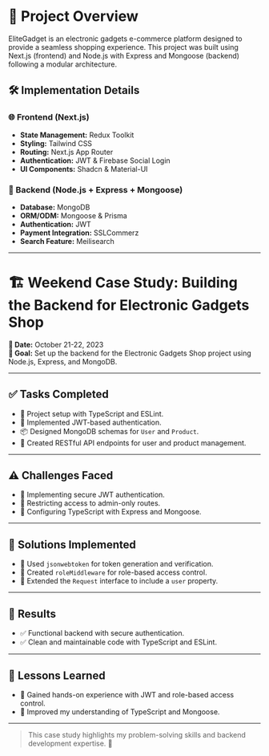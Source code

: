 # 📌 Project Overview
EliteGadget is an electronic gadgets e-commerce platform designed to provide a seamless shopping experience. This project was built using Next.js (frontend) and Node.js with Express and Mongoose (backend) following a modular architecture.

## 🛠 Implementation Details

### 🌐 Frontend (Next.js)
- **State Management:** Redux Toolkit
- **Styling:** Tailwind CSS
- **Routing:** Next.js App Router
- **Authentication:** JWT & Firebase Social Login
- **UI Components:** Shadcn & Material-UI

### 🔧 Backend (Node.js + Express + Mongoose)
- **Database:** MongoDB
- **ORM/ODM:** Mongoose & Prisma
- **Authentication:** JWT
- **Payment Integration:** SSLCommerz
- **Search Feature:** Meilisearch

---
# 🏗️ Weekend Case Study: Building the Backend for Electronic Gadgets Shop

**📅 Date:** October 21-22, 2023  
**🎯 Goal:** Set up the backend for the Electronic Gadgets Shop project using Node.js, Express, and MongoDB.  

---
## ✅ Tasks Completed

- 🚀 Project setup with TypeScript and ESLint.
- 🔑 Implemented JWT-based authentication.
- 📦 Designed MongoDB schemas for `User` and `Product`.
- 🔄 Created RESTful API endpoints for user and product management.

---
## ⚠️ Challenges Faced

- 🔹 Implementing secure JWT authentication.
- 🔹 Restricting access to admin-only routes.
- 🔹 Configuring TypeScript with Express and Mongoose.

---
## 🔑 Solutions Implemented

- 🔹 Used `jsonwebtoken` for token generation and verification.
- 🔹 Created `roleMiddleware` for role-based access control.
- 🔹 Extended the `Request` interface to include a `user` property.

---
## 🚀 Results

- ✅ Functional backend with secure authentication.
- ✅ Clean and maintainable code with TypeScript and ESLint.

---
## 🎯 Lessons Learned

- 📌 Gained hands-on experience with JWT and role-based access control.
- 📌 Improved my understanding of TypeScript and Mongoose.

---

> This case study highlights my problem-solving skills and backend development expertise. 🚀
